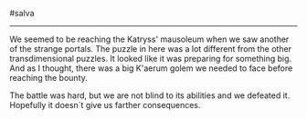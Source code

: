 #salva 

---

We seemed to be reaching the Katryss' mausoleum when we saw another of the strange portals. The puzzle in here was a lot different from the other transdimensional puzzles. It looked like it was preparing for something big. And as I thought, there was a big K'aerum golem we needed to face before reaching the bounty.

The battle was hard, but we are not blind to its abilities and we defeated it. Hopefully it doesn´t give us farther consequences.

